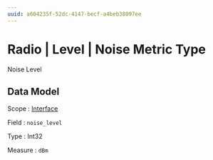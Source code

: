 ```yaml
---
uuid: a604235f-52dc-4147-becf-a4beb38097ee
---
```

# Radio | Level | Noise Metric Type

Noise Level

## Data Model

Scope
: [Interface](../../metric-scopes-reference/interface.md)

Field
: `noise_level`

Type
: Int32

Measure
: `dBm`
